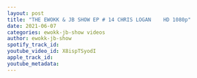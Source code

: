```yaml
---
layout: post
title: "THE EWOKK & JB SHOW EP # 14 CHRIS LOGAN    HD 1080p"
date: 2021-06-07
categories: ewokk-jb-show videos
author: ewokk-jb-show
spotify_track_id: 
youtube_video_id: X8ispTSyodI
apple_track_id: 
youtube_metadata: 
---
```

